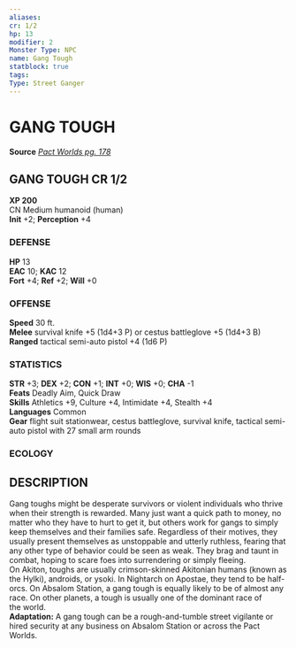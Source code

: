 ```yaml
---
aliases: 
cr: 1/2 
hp: 13
modifier: 2
Monster Type: NPC
name: Gang Tough
statblock: true
tags: 
Type: Street Ganger
---
```


# GANG TOUGH
**Source** [_Pact Worlds pg. 178_](https://paizo.com/products/btpy9zkn?Starfinder-Pact-Worlds)

## GANG TOUGH CR 1/2

**XP 200**  
CN Medium humanoid (human)  
**Init** +2; **Perception** +4  

### DEFENSE

**HP** 13  
**EAC** 10; **KAC** 12  
**Fort** +4; **Ref** +2; **Will** +0  

### OFFENSE

**Speed** 30 ft.  
**Melee** survival knife +5 (1d4+3 P) or cestus battleglove +5 (1d4+3 B)  
**Ranged** tactical semi-auto pistol +4 (1d6 P)

### STATISTICS

**STR** +3; **DEX** +2; **CON** +1; **INT** +0; **WIS** +0; **CHA** -1  
**Feats** Deadly Aim, Quick Draw  
**Skills** Athletics +9, Culture +4, Intimidate +4, Stealth +4  
**Languages** Common  
**Gear** flight suit stationwear, cestus battleglove, survival knife, tactical semi-auto pistol with 27 small arm rounds

### ECOLOGY

## DESCRIPTION

Gang toughs might be desperate survivors or violent individuals who thrive when their strength is rewarded. Many just want a quick path to money, no matter who they have to hurt to get it, but others work for gangs to simply keep themselves and their families safe. Regardless of their motives, they usually present themselves as unstoppable and utterly ruthless, fearing that any other type of behavior could be seen as weak. They brag and taunt in combat, hoping to scare foes into surrendering or simply fleeing.  
On Akiton, toughs are usually crimson-skinned Akitonian humans (known as the Hylki), androids, or ysoki. In Nightarch on Apostae, they tend to be half-orcs. On Absalom Station, a gang tough is equally likely to be of almost any race. On other planets, a tough is usually one of the dominant race of the world.  
**Adaptation:** A gang tough can be a rough-and-tumble street vigilante or hired security at any business on Absalom Station or across the Pact Worlds.